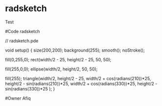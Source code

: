 # radsketch

Test

#Code radsketch

// radsketch.pde

void setup() {
  size(200,200);
  background(255);
  smooth();
  noStroke();

  fill(0,255,0);
  rect(width/2 - 25, height/2 - 25, 50, 50);

  fill(255,0,0);
  ellipse(width/2, height/2, 50, 50);

  fill(255);
  triangle(width/2, height/2 - 25,
    width/2 + cos(radians(210))*25, height/2 - sin(radians(210))*25,
    width/2 + cos(radians(330))*25, height/2 - sin(radians(330))*25 );
}

#Owner
Afiq

